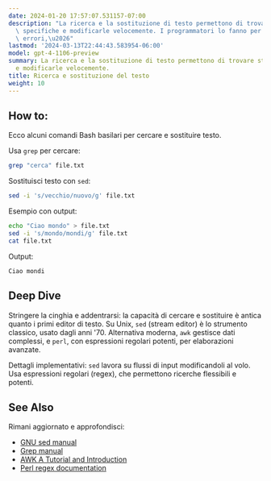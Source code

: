 ```yaml
---
date: 2024-01-20 17:57:07.531157-07:00
description: "La ricerca e la sostituzione di testo permettono di trovare stringhe\
  \ specifiche e modificarle velocemente. I programmatori lo fanno per correggere\
  \ errori,\u2026"
lastmod: '2024-03-13T22:44:43.583954-06:00'
model: gpt-4-1106-preview
summary: La ricerca e la sostituzione di testo permettono di trovare stringhe specifiche
  e modificarle velocemente.
title: Ricerca e sostituzione del testo
weight: 10
---
```


## How to:
Ecco alcuni comandi Bash basilari per cercare e sostituire testo.

Usa `grep` per cercare:
```Bash
grep "cerca" file.txt
```

Sostituisci testo con `sed`:
```Bash
sed -i 's/vecchio/nuovo/g' file.txt
```

Esempio con output:
```Bash
echo "Ciao mondo" > file.txt
sed -i 's/mondo/mondi/g' file.txt
cat file.txt
```
Output:
```
Ciao mondi
```

## Deep Dive
Stringere la cinghia e addentrarsi: la capacità di cercare e sostituire è antica quanto i primi editor di testo. Su Unix, `sed` (stream editor) è lo strumento classico, usato dagli anni '70. Alternativa moderna, `awk` gestisce dati complessi, e `perl`, con espressioni regolari potenti, per elaborazioni avanzate.

Dettagli implementativi: `sed` lavora su flussi di input modificandoli al volo. Usa espressioni regolari (regex), che permettono ricerche flessibili e potenti.

## See Also
Rimani aggiornato e approfondisci:
- [GNU sed manual](https://www.gnu.org/software/sed/manual/)
- [Grep manual](https://www.gnu.org/software/grep/manual/grep.html)
- [AWK A Tutorial and Introduction](https://www.grymoire.com/Unix/Awk.html)
- [Perl regex documentation](https://perldoc.perl.org/perlre)
